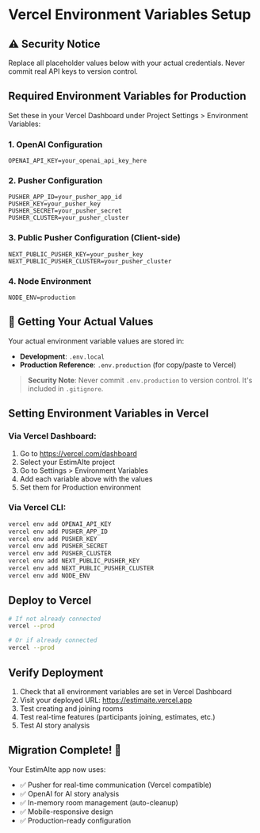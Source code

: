 # Vercel Environment Variables Setup

## ⚠️ **Security Notice**
Replace all placeholder values below with your actual credentials. Never commit real API keys to version control.

## Required Environment Variables for Production

Set these in your Vercel Dashboard under Project Settings > Environment Variables:

### 1. OpenAI Configuration
```
OPENAI_API_KEY=your_openai_api_key_here
```

### 2. Pusher Configuration
```
PUSHER_APP_ID=your_pusher_app_id
PUSHER_KEY=your_pusher_key
PUSHER_SECRET=your_pusher_secret
PUSHER_CLUSTER=your_pusher_cluster
```

### 3. Public Pusher Configuration (Client-side)
```
NEXT_PUBLIC_PUSHER_KEY=your_pusher_key
NEXT_PUBLIC_PUSHER_CLUSTER=your_pusher_cluster
```

### 4. Node Environment
```
NODE_ENV=production
```

## 🔐 **Getting Your Actual Values**
Your actual environment variable values are stored in:
- **Development**: `.env.local` 
- **Production Reference**: `.env.production` (for copy/paste to Vercel)

> **Security Note**: Never commit `.env.production` to version control. It's included in `.gitignore`.

## Setting Environment Variables in Vercel

### Via Vercel Dashboard:
1. Go to https://vercel.com/dashboard
2. Select your EstimAIte project
3. Go to Settings > Environment Variables
4. Add each variable above with the values
5. Set them for Production environment

### Via Vercel CLI:
```bash
vercel env add OPENAI_API_KEY
vercel env add PUSHER_APP_ID
vercel env add PUSHER_KEY
vercel env add PUSHER_SECRET
vercel env add PUSHER_CLUSTER
vercel env add NEXT_PUBLIC_PUSHER_KEY
vercel env add NEXT_PUBLIC_PUSHER_CLUSTER
vercel env add NODE_ENV
```

## Deploy to Vercel

```bash
# If not already connected
vercel --prod

# Or if already connected
vercel --prod
```

## Verify Deployment

1. Check that all environment variables are set in Vercel Dashboard
2. Visit your deployed URL: https://estimaite.vercel.app
3. Test creating and joining rooms
4. Test real-time features (participants joining, estimates, etc.)
5. Test AI story analysis

## Migration Complete! 🎉

Your EstimAIte app now uses:
- ✅ Pusher for real-time communication (Vercel compatible)
- ✅ OpenAI for AI story analysis
- ✅ In-memory room management (auto-cleanup)
- ✅ Mobile-responsive design
- ✅ Production-ready configuration
